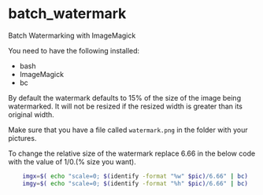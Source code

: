 # batch_watermark
Batch Watermarking with ImageMagick

You need to have the following installed:
- bash
- ImageMagick
- bc

By default the watermark defaults to 15% of the size of the image being watermarked. It will not be resized if 
the resized width is greater than its original width. 

Make sure that you have a file called `watermark.png` in the folder with your pictures. 

To change the relative size of the watermark replace 6.66 in the below code with the value of 1/0.(% size you want).

```bash
    imgx=$( echo "scale=0; $(identify -format "%w" $pic)/6.66" | bc)
    imgy=$( echo "scale=0; $(identify -format "%h" $pic)/6.66" | bc)
```
